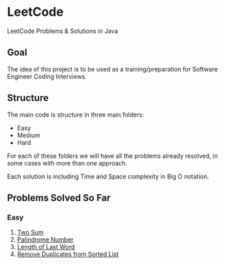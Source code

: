 # LeetCode
 LeetCode Problems & Solutions in Java

## Goal
The idea of this project is to be used as a training/preparation for Software Engineer Coding Interviews.

## Structure

The main code is structure in three main folders:
* Easy
* Medium
* Hard

For each of these folders we will have all the problems already resolved, in some cases with more than one approach.

Each solution is including Time and Space complexity in Big O notation.

## Problems Solved So Far

### Easy
1. [Two Sum](https://leetcode.com/problems/two-sum/description/)
9. [Palindrome Number](https://leetcode.com/problems/palindrome-number/)
58. [Length of Last Word](https://leetcode.com/problems/length-of-last-word/description/)
83. [Remove Duplicates from Sorted List](https://leetcode.com/problems/remove-duplicates-from-sorted-list/)
